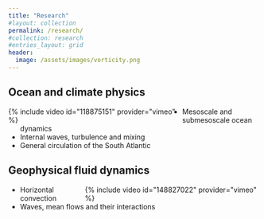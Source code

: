```yaml
---
title: "Research"
#layout: collection
permalink: /research/
#collection: research
#entries_layout: grid
header:
  image: /assets/images/vorticity.png
---
```


## Ocean and climate physics
<div style="width:350px; float: left">
    {% include video id="118875151" provider="vimeo" %}
</div>

- Mesoscale and submesoscale ocean dynamics
- Internal waves, turbulence and mixing
- General circulation of the South Atlantic



## Geophysical fluid dynamics
<div style="width:350px; float: right">
    {% include video id="148827022" provider="vimeo" %}
</div>

- Horizontal convection
- Waves, mean flows and their interactions




